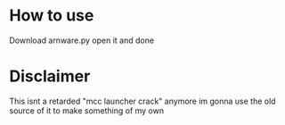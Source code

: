 # How to use
Download arnware.py
open it and done


# Disclaimer

This isnt a retarded "mcc launcher crack" anymore im gonna use the old source of it to make something of my own
